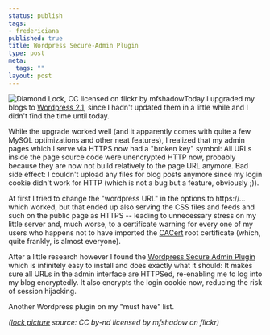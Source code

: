 ```yaml
--- 
status: publish
tags: 
- fredericiana
published: true
title: Wordpress Secure-Admin Plugin
type: post
meta: 
  tags: ""
layout: post
---
```

<img src="http://farm1.static.flickr.com/10/14497366_fc714e4397_t.jpg" alt="Diamond Lock, CC licensed on flickr by mfshadow" class="alignright" />Today I upgraded my blogs to <a href="http://wordpress.org/development/2007/01/ella-21/">Wordpress 2.1</a>, since I hadn't updated them in a little while and I didn't find the time until today.

While the upgrade worked well (and it apparently comes with quite a few MySQL optimizations and other neat features), I realized that my admin pages which I serve via HTTPS now had a "broken key" symbol: All URLs inside the page source code were unencrypted HTTP now, probably because they are now not build relatively to the page URL anymore. Bad side effect: I couldn't upload any files for blog posts anymore since my login cookie didn't work for HTTP (which is not a bug but a feature, obviously ;)).

At first I tried to change the "wordpress URL" in the options to https://... which worked, but that ended up also serving the CSS files and feeds and such on the public page as HTTPS -- leading to unnecessary stress on my little server and, much worse, to a certificate warning for every one of my users who happens not to have imported the <a href="http://cacert.org">CACert</a> root certificate (which, quite frankly, is almost everyone).

After a little research however I found the <a href="http://haris.tv/2007/01/11/wordpress-ssl-plugin-secure-admin-patched-and-working">Wordpress Secure Admin Plugin</a> which is infinitely easy to install and does exactly what it should: It makes sure all URLs in the admin interface are HTTPSed, re-enabling me to log into my blog encryptedly. It also encrypts the login cookie now, reducing the risk of session hijacking.

Another Wordpress plugin on my "must have" list.

<em>(<a href="http://flickr.com/photos/mfshadow/14497366/">lock picture</a> source: CC by-nd licensed by mfshadow on flickr)</em>
